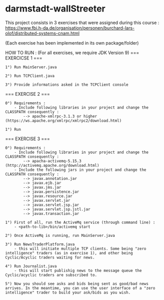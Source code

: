 # darmstadt-wallStreeter

This project consists in 3 exercises that were assigned during this course : https://www.fbi.h-da.de/organisation/personen/burchard-lars-olof/distributed-systems-cnam.html

(Each exercise has been implemented in its own package/folder)

HOW TO RUN :
(For all exercises, we require JDK Version 9)
=== EXERCICSE 1 ===


	1°) Run MainServer.java
	
	2°) Run TCPClient.java
	
	3°) Provide informations asked in the TCPClient console

=== EXERCISE 2 ===

	0°) Requirements :
		- Include following libraries in your project and change the CLASSPATH consequently :
			--> apache-xmlrpc-3.1.3 or higher (https://ws.apache.org/xmlrpc/xmlrpc2/download.html)
	
	1°) Run 

=== EXERCISE 3 ===

	0°) Requirements :
		- Include following libraries in your project and change the CLASSPATH consequently :
			--> apacha-activemq-5.15.3 (http://activemq.apache.org/download.html)
		- Include the following jars in your project and change the CLASSPATH consequently :
			--> javax.annotation.jar
			--> javax.ejb.jar
			--> javax.jms.jar
			--> javax.persistence.jar
			--> javax.resource.jar
			--> javax.servlet.jar
			--> javax.servlet.jsp.jar
			--> javax.servlet.jsp.jstl.jar
			--> javax.transaction.jar
	
	1°) First of all, run the ActiveMq service (through command line) :
		- <path-to-lib>/bin/activemq start
	
	2°) Once ActiveMq is running, run MainServer.java
	
	3°) Run NewsTraderPlatform.java
		- this will initiate multiple TCP clients. Some being "zero intelligence" traders (as in exercise 1), and other being Cyclic/Acyclic traders waiting for news.
	
	4°) Run Journalist.java
		- this will start publishig news to the message queue the Cyclic/acyclic traders are subscribed to.
		
	5°) Now you should see asks and bids being sent as good/bad news arrives. In the meantime, you can use the user interface of a "zero intelligence" trader to build your ask/bids as you wish.
